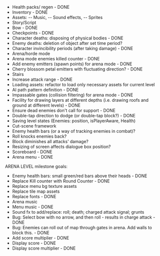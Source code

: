- Health packs/ regen - DONE
- Inventory - DONE
- Assets:
-- Music,
-- Sound effects,
-- Sprites
- Story/Script
- Bow - DONE
- Checkpoints - DONE
- Character deaths: disposing of physical bodies - DONE
- Enemy deaths: deletion of object after set time period?
- Character invincibility periods (after taking damage) - DONE
- Arena/horde mode
- Arena mode enemies killed counter - DONE
- Add enemy emitters (spawn points) for arena mode - DONE
- Cherry blossom petal emitters with fluctuating direction? - DONE
- Stairs
- Increase attack range - DONE
- Loading assets: refactor to load only necessary assets for current level
- AI path pattern definition - DONE
- Impassable gates (collision filtering) for arena mode - DONE
- Facility for drawing layers at different depths
	(i.e. drawing roofs and ground at different levels) - DONE
- Ensure dead enemies don't call for support - DONE
- Double-tap direction to dodge (or double-tap block?) - DONE
- Saving level states (Enemies: position, isPlayerAware, Health)
- Cut-scene framework
- Enemy health bars (or a way of tracking enemies in combat)?
- Roll knocks enemies back?
- Block diminishes all attacks' damage?
- Resizing of screen affects dialogue box position?
- Scoreboard - DONE
- Arena menu - DONE

ARENA LEVEL milestone goals:
- Enemy health bars: small green/red bars above their heads - DONE
- Replace Kill counter with Round Counter - DONE
- Replace menu bg texture assets
- Replace tile map assets
- Replace fonts - DONE
- Arena music
- Menu music - DONE
- Sound fx to add/replace: roll; death; charged attack signal; grunts
- Bug: Select bow with no arrow, and then roll - results in charge attack - DONE
- Bug: Enemies can roll out of map through gates in arena. Add walls to block this. - DONE
- Add score multiplier - DONE
- Display score - DONE
- Display score multiplier - DONE